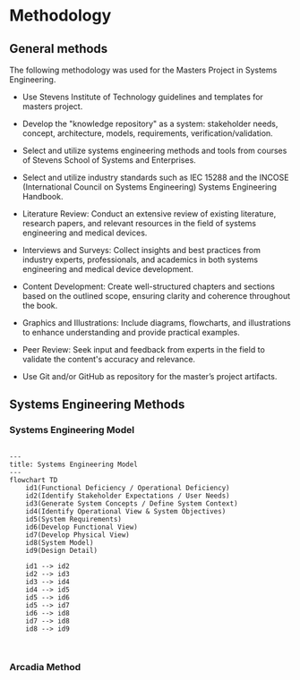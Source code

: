 # Methodology

## General methods

The following methodology was used for the Masters Project in Systems Engineering.

- Use Stevens Institute of Technology guidelines and templates for masters project.

- Develop the "knowledge repository" as a system: stakeholder needs, concept, architecture, models, requirements, verification/validation.

- Select and utilize systems engineering methods and tools from courses of Stevens School of Systems and Enterprises.

- Select and utilize industry standards such as IEC 15288 and the INCOSE (International Council on Systems Engineering) Systems Engineering Handbook.

- Literature Review: Conduct an extensive review of existing literature, research papers, and relevant resources in the field of systems engineering and medical devices.

- Interviews and Surveys: Collect insights and best practices from industry experts, professionals, and academics in both systems engineering and medical device development.

- Content Development: Create well-structured chapters and sections based on the outlined scope, ensuring clarity and coherence throughout the book.

- Graphics and Illustrations: Include diagrams, flowcharts, and illustrations to enhance understanding and provide practical examples.

- Peer Review: Seek input and feedback from experts in the field to validate the content's accuracy and relevance.

- Use Git and/or GitHub as repository for the master’s project artifacts.


## Systems Engineering Methods

### Systems Engineering Model

<!-- Insert flow diagram -->

``` mermaid

---
title: Systems Engineering Model
---
flowchart TD
    id1(Functional Deficiency / Operational Deficiency)
    id2(Identify Stakeholder Expectations / User Needs)
    id3(Generate System Concepts / Define System Context)
    id4(Identify Operational View & System Objectives)
    id5(System Requirements)
    id6(Develop Functional View)
    id7(Develop Physical View)
    id8(System Model)
    id9(Design Detail)

    id1 --> id2
    id2 --> id3
    id3 --> id4
    id4 --> id5
    id5 --> id6
    id5 --> id7
    id6 --> id8
    id7 --> id8
    id8 --> id9
    


```

### Arcadia Method

<!--Provide a brief explanation of the Arcadia Method here. -->